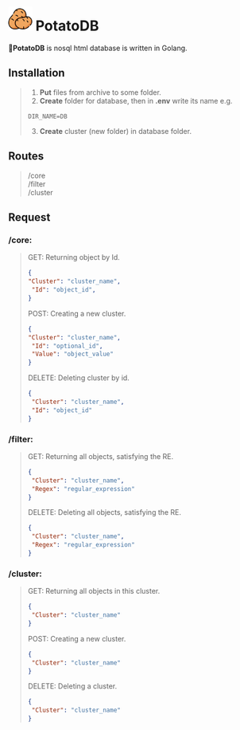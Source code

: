 # [<img src="potato.png" width="48"/>](potato.png) PotatoDB
🥔**PotatoDB** is nosql html database is written in Golang.
## Installation
>1. **Put** files from archive to some folder.
>2. **Create** folder for database, then in **.env** write its name e.g. 
>```env
>DIR_NAME=DB
>```
>3. **Create** cluster (new folder) in database folder.

## Routes
> /core<br>
> /filter<br>
> /cluster

## Request
### **/core**:
> GET: Returning object by Id.
>```json
>{
> "Cluster": "cluster_name",
>  "Id": "object_id",
>}
>```
> POST: Creating a new cluster. 
>```json
>{
> "Cluster": "cluster_name",
>  "Id": "optional_id",
>  "Value": "object_value"
>}
>```
> DELETE: Deleting cluster by id.
>```json
>{
>  "Cluster": "cluster_name",
>  "Id": "object_id"
>}
>```
### **/filter**:
> GET: Returning all objects, satisfying the RE.
>```json
>{
>  "Cluster": "cluster_name",
>  "Regex": "regular_expression"
>}
>```
> DELETE: Deleting all objects, satisfying the RE.
>```json
>{
>  "Cluster": "cluster_name",
>  "Regex": "regular_expression"
>}
>```
### **/cluster**:
> GET: Returning all objects in this cluster.
>```json
>{
>  "Cluster": "cluster_name"
>}
>```
> POST: Creating a new cluster.
>```json
>{
>  "Cluster": "cluster_name"
>}
>```
> DELETE: Deleting a cluster.
>```json
>{
>  "Cluster": "cluster_name"
>}
>```
